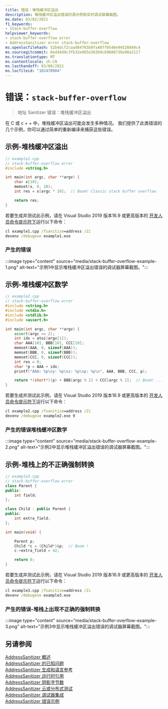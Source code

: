 ```yaml
---
title: 错误：堆栈缓冲区溢出
description: 堆栈缓冲区溢出错误的源示例和实时调试屏幕截图。
ms.date: 03/02/2021
f1_keywords:
- stack-buffer-overflow
helpviewer_keywords:
- stack-buffer-overflow error
- AddressSanitizer error stack-buffer-overflow
ms.openlocfilehash: 52b4dcf2caad04703b9fa407f0546e94528849c4
ms.sourcegitcommit: 6ed44d9c3fb32e965e363b9c69686739a90a2117
ms.translationtype: MT
ms.contentlocale: zh-CN
ms.lasthandoff: 03/08/2021
ms.locfileid: "102470904"
---
```

# <a name="error-stack-buffer-overflow"></a>错误：`stack-buffer-overflow`

> 地址 Sanitizer 错误：堆栈缓冲区溢出

在 C 或 c + + 中，堆栈缓冲区溢出可能会发生多种情况。 我们提供了此类错误的几个示例，你可以通过简单的重新编译来捕获这些错误。

## <a name="example---stack-buffer-overflow"></a>示例-堆栈缓冲区溢出

```cpp
// example1.cpp
// stack-buffer-overflow error
#include <string.h>

int main(int argc, char **argv) {
    char x[10];
    memset(x, 0, 10);
    int res = x[argc * 10];  // Boom! Classic stack buffer overflow

    return res;
}
```

若要生成并测试此示例，请在 Visual Studio 2019 版本16.9 或更高版本的 [开发人员命令提示符下](../build/building-on-the-command-line.md#developer_command_prompt_shortcuts)运行以下命令：

```cmd
cl example1.cpp /fsanitize=address /Zi
devenv /debugexe example1.exe
```

### <a name="resulting-error"></a>产生的错误

:::image type="content" source="media/stack-buffer-overflow-example-1.png" alt-text="示例1中显示堆栈缓冲区溢出错误的调试器屏幕截图。":::

## <a name="example---stack-buffer-math"></a>示例-堆栈缓冲区数学

```cpp
// example2.cpp
// stack-buffer-overflow error
#include <string.h>
#include <stdio.h>
#include <stdlib.h>
#include <assert.h>

int main(int argc, char **argv) {
    assert(argc >= 2);
    int idx = atoi(argv[1]);
    char AAA[10], BBB[10], CCC[10];
    memset(AAA, 0, sizeof(AAA));
    memset(BBB, 0, sizeof(BBB));
    memset(CCC, 0, sizeof(CCC));
    int res = 0;
    char *p = AAA + idx;
    printf("AAA: %p\ny: %p\nz: %p\np: %p\n", AAA, BBB, CCC, p);

    return *(short*)(p) + BBB[argc % 2] + CCC[argc % 2];  // Boom! ... when argument is 9
}
```

若要生成并测试此示例，请在 Visual Studio 2019 版本16.9 或更高版本的 [开发人员命令提示符下](../build/building-on-the-command-line.md#developer_command_prompt_shortcuts)运行以下命令：

```cmd
cl example2.cpp /fsanitize=address /Zi
devenv /debugexe example2.exe 9
```

### <a name="resulting-error---stack-buffer-math"></a>产生的错误堆栈缓冲区数学

:::image type="content" source="media/stack-buffer-overflow-example-2.png" alt-text="示例2中显示堆栈缓冲区溢出错误的调试器屏幕截图。":::

## <a name="example---improper-down-cast-on-stack"></a>示例-堆栈上的不正确强制转换

```cpp
// example3.cpp
// stack-buffer-overflow error
class Parent {
public:
    int field;
};

class Child : public Parent {
public:
    int extra_field;
};

int main(void) {

    Parent p;
    Child *c = (Child*)&p;  // Boom !
    c->extra_field = 42;

    return 0;
}
```

若要生成并测试此示例，请在 Visual Studio 2019 版本16.9 或更高版本的 [开发人员命令提示符下](../build/building-on-the-command-line.md#developer_command_prompt_shortcuts)运行以下命令：

```cmd
cl example3.cpp /fsanitize=address /Zi
devenv /debugexe example3.exe
```

### <a name="resulting-error---improper-down-cast-on-stack"></a>产生的错误-堆栈上出现不正确的强制转换

:::image type="content" source="media/stack-buffer-overflow-example-3.png" alt-text="示例3中显示堆栈缓冲区溢出错误的调试器屏幕截图。":::

## <a name="see-also"></a>另请参阅

[AddressSanitizer 概述](./asan.md)\
[AddressSanitizer 的已知问题](./asan-known-issues.md)\
[AddressSanitizer 生成和语言参考](./asan-building.md)\
[AddressSanitizer 运行时引用](./asan-runtime.md)\
[AddressSanitizer 阴影字节数](./asan-shadow-bytes.md)\
[AddressSanitizer 云或分布式测试](./asan-offline-crash-dumps.md)\
[AddressSanitizer 调试器集成](./asan-debugger-integration.md)\
[AddressSanitizer 错误示例](./asan-error-examples.md)
